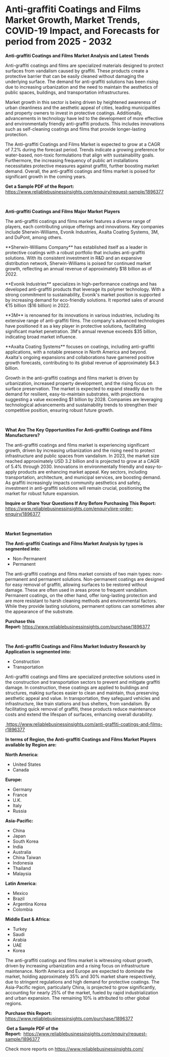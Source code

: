 <p><h1>Anti-graffiti Coatings and Films Market Growth, Market Trends, COVID-19 Impact, and Forecasts for period from 2025 - 2032</h1></p><p><strong>Anti-graffiti Coatings and Films Market Analysis and Latest Trends</strong></p>
<p><p>Anti-graffiti coatings and films are specialized materials designed to protect surfaces from vandalism caused by graffiti. These products create a protective barrier that can be easily cleaned without damaging the underlying surface. The demand for anti-graffiti solutions has been rising due to increasing urbanization and the need to maintain the aesthetics of public spaces, buildings, and transportation infrastructures.</p><p>Market growth in this sector is being driven by heightened awareness of urban cleanliness and the aesthetic appeal of cities, leading municipalities and property owners to invest in protective coatings. Additionally, advancements in technology have led to the development of more effective and environmentally friendly anti-graffiti products. This includes innovations such as self-cleaning coatings and films that provide longer-lasting protection.</p><p>The Anti-graffiti Coatings and Films Market is expected to grow at a CAGR of 7.2% during the forecast period. Trends indicate a growing preference for water-based, non-toxic formulations that align with sustainability goals. Furthermore, the increasing frequency of public art installations necessitates protective measures against graffiti, further boosting market demand. Overall, the anti-graffiti coatings and films market is poised for significant growth in the coming years.</p></p>
<p><strong>Get a Sample PDF of the Report:&nbsp;</strong> <a href="https://www.reliablebusinessinsights.com/enquiry/request-sample/1896377?utm_campaign=1837&utm_medium=2&utm_source=Github&utm_content=ia&utm_term=13012025&utm_id=anti-graffiti-coatings-and-films">https://www.reliablebusinessinsights.com/enquiry/request-sample/1896377</a></p>
<p>&nbsp;</p>
<p><strong>Anti-graffiti Coatings and Films Major Market Players</strong></p>
<p><p>The anti-graffiti coatings and films market features a diverse range of players, each contributing unique offerings and innovations. Key companies include Sherwin-Williams, Evonik Industries, Axalta Coating Systems, 3M, and DuPont, among others.</p><p>**Sherwin-Williams Company** has established itself as a leader in protective coatings with a robust portfolio that includes anti-graffiti solutions. With its consistent investment in R&D and an expansive distribution network, Sherwin-Williams is poised for continued market growth, reflecting an annual revenue of approximately $18 billion as of 2022.</p><p>**Evonik Industries** specializes in high-performance coatings and has developed anti-graffiti products that leverage its polymer technology. With a strong commitment to sustainability, Evonik's market position is supported by increasing demand for eco-friendly solutions. It reported sales of around €15 billion ($16 billion) in 2022.</p><p>**3M** is renowned for its innovations in various industries, including its extensive range of anti-graffiti films. The company's advanced technologies have positioned it as a key player in protective solutions, facilitating significant market penetration. 3M's annual revenue exceeds $35 billion, indicating broad market influence.</p><p>**Axalta Coating Systems** focuses on coatings, including anti-graffiti applications, with a notable presence in North America and beyond. Axalta's ongoing expansions and collaborations have garnered positive growth forecasts, contributing to its global revenue of approximately $4.3 billion.</p><p>Growth in the anti-graffiti coatings and films market is driven by urbanization, increased property development, and the rising focus on surface preservation. The market is expected to expand steadily due to the demand for resilient, easy-to-maintain substrates, with projections suggesting a value exceeding $1 billion by 2028. Companies are leveraging technological advancements and sustainability trends to strengthen their competitive position, ensuring robust future growth.</p></p>
<p>&nbsp;</p>
<p><strong>What Are The Key Opportunities For Anti-graffiti Coatings and Films Manufacturers?</strong></p>
<p><p>The anti-graffiti coatings and films market is experiencing significant growth, driven by increasing urbanization and the rising need to protect infrastructure and public spaces from vandalism. In 2023, the market size reached approximately USD 3.2 billion and is projected to grow at a CAGR of 5.4% through 2030. Innovations in environmentally friendly and easy-to-apply products are enhancing market appeal. Key sectors, including transportation, architecture, and municipal services, are boosting demand. As graffiti increasingly impacts community aesthetics and safety, investment in anti-graffiti solutions will remain crucial, positioning the market for robust future expansion.</p></p>
<p><strong>Inquire or Share Your Questions If Any Before Purchasing This Report:</strong> <a href="https://www.reliablebusinessinsights.com/enquiry/pre-order-enquiry/1896377?utm_campaign=1837&utm_medium=2&utm_source=Github&utm_content=ia&utm_term=13012025&utm_id=anti-graffiti-coatings-and-films">https://www.reliablebusinessinsights.com/enquiry/pre-order-enquiry/1896377</a></p>
<p>&nbsp;</p>
<p><strong>Market Segmentation</strong></p>
<p><strong>The Anti-graffiti Coatings and Films Market Analysis by types is segmented into:</strong></p>
<p><ul><li>Non-Permanent</li><li>Permanent</li></ul></p>
<p><p>The anti-graffiti coatings and films market consists of two main types: non-permanent and permanent solutions. Non-permanent coatings are designed for easy removal of graffiti, allowing surfaces to be restored without damage. These are often used in areas prone to frequent vandalism. Permanent coatings, on the other hand, offer long-lasting protection and are more resistant to harsh cleaning methods and environmental factors. While they provide lasting solutions, permanent options can sometimes alter the appearance of the substrate.</p></p>
<p><strong>Purchase this Report:&nbsp;</strong><a href="https://www.reliablebusinessinsights.com/purchase/1896377?utm_campaign=1837&utm_medium=2&utm_source=Github&utm_content=ia&utm_term=13012025&utm_id=anti-graffiti-coatings-and-films">https://www.reliablebusinessinsights.com/purchase/1896377</a></p>
<p>&nbsp;</p>
<p><strong>The Anti-graffiti Coatings and Films Market Industry Research by Application is segmented into:</strong></p>
<p><ul><li>Construction</li><li>Transportation</li></ul></p>
<p><p>Anti-graffiti coatings and films are specialized protective solutions used in the construction and transportation sectors to prevent and mitigate graffiti damage. In construction, these coatings are applied to buildings and structures, making surfaces easier to clean and maintain, thus preserving aesthetic appeal and value. In transportation, they safeguard vehicles and infrastructure, like train stations and bus shelters, from vandalism. By facilitating quick removal of graffiti, these products reduce maintenance costs and extend the lifespan of surfaces, enhancing overall durability.</p></p>
<p><a href="https://www.reliablebusinessinsights.com/anti-graffiti-coatings-and-films-r1896377?utm_campaign=1837&utm_medium=2&utm_source=Github&utm_content=ia&utm_term=13012025&utm_id=anti-graffiti-coatings-and-films">&nbsp;https://www.reliablebusinessinsights.com/anti-graffiti-coatings-and-films-r1896377</a></p>
<p><strong>In terms of Region, the Anti-graffiti Coatings and Films Market Players available by Region are:</strong></p>
<p>
    <p> <strong> North America: </strong>
        <ul>
            <li>United States</li>
            <li>Canada</li>
        </ul>
        </p> 
    <p> <strong> Europe: </strong>
        <ul>
            <li>Germany</li>
            <li>France</li>
            <li>U.K.</li>
            <li>Italy</li>
            <li>Russia</li>
        </ul>
        </p> 
    <p> <strong> Asia-Pacific: </strong>
        <ul>
            <li>China</li>
            <li>Japan</li>
            <li>South Korea</li>
            <li>India</li>
            <li>Australia</li>
            <li>China Taiwan</li>
            <li>Indonesia</li>
            <li>Thailand</li>
            <li>Malaysia</li>
        </ul>
        </p> 
    <p> <strong> Latin America: </strong>
        <ul>
            <li>Mexico</li>
            <li>Brazil</li>
            <li>Argentina Korea</li>
            <li>Colombia</li>
        </ul>
        </p> 
    <p> <strong> Middle East & Africa: </strong>
        <ul>
            <li>Turkey</li>
            <li>Saudi</li>
            <li>Arabia</li>
            <li>UAE</li>
            <li>Korea</li>
        </ul>
    </p>
    </p>
<p><p>The anti-graffiti coatings and films market is witnessing robust growth, driven by increasing urbanization and a rising focus on infrastructure maintenance. North America and Europe are expected to dominate the market, holding approximately 35% and 30% market share respectively, due to stringent regulations and high demand for protective coatings. The Asia-Pacific region, particularly China, is projected to grow significantly, accounting for nearly 25% of the market, fueled by rapid industrialization and urban expansion. The remaining 10% is attributed to other global regions.</p></p>
<p><strong>Purchase this Report: </strong><a href="https://www.reliablebusinessinsights.com/purchase/1896377?utm_campaign=1837&utm_medium=2&utm_source=Github&utm_content=ia&utm_term=13012025&utm_id=anti-graffiti-coatings-and-films">https://www.reliablebusinessinsights.com/purchase/1896377</a></p>
<p>&nbsp;<strong>Get a Sample PDF of the Report:&nbsp;&nbsp;</strong><a href="https://www.reliablebusinessinsights.com/enquiry/request-sample/1896377?utm_campaign=1837&utm_medium=2&utm_source=Github&utm_content=ia&utm_term=13012025&utm_id=anti-graffiti-coatings-and-films">https://www.reliablebusinessinsights.com/enquiry/request-sample/1896377</a></p>
<p><strong></strong></p>
<p>Check more reports on <a href="https://www.reliablebusinessinsights.com/?utm_campaign=1837&utm_medium=2&utm_source=Github&utm_content=ia&utm_term=13012025&utm_id=anti-graffiti-coatings-and-films">https://www.reliablebusinessinsights.com/</a></p>